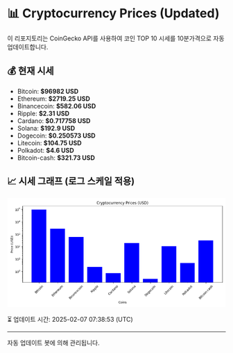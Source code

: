 
# 📊 Cryptocurrency Prices (Updated)

이 리포지토리는 CoinGecko API를 사용하여 코인 TOP 10 시세를 10분가격으로 자동 업데이트합니다.

## 💰 현재 시세
- Bitcoin: **$96982 USD**
- Ethereum: **$2719.25 USD**
- Binancecoin: **$582.06 USD**
- Ripple: **$2.31 USD**
- Cardano: **$0.717758 USD**
- Solana: **$192.9 USD**
- Dogecoin: **$0.250573 USD**
- Litecoin: **$104.75 USD**
- Polkadot: **$4.6 USD**
- Bitcoin-cash: **$321.73 USD**

## 📈 시세 그래프 (로그 스케일 적용)
![Crypto Prices](crypto_prices.png)

⏳ 업데이트 시간: 2025-02-07 07:38:53 (UTC)

---
자동 업데이트 봇에 의해 관리됩니다.
